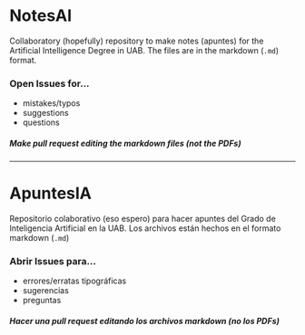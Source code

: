# NotesAI
Collaboratory (hopefully) repository to make notes (apuntes) for the Artificial Intelligence Degree in UAB. 
The files are in the markdown (`.md`) format. 

### Open Issues for...
- mistakes/typos
- suggestions
- questions

##### Make pull request editing the markdown files (not the PDFs)

---
# ApuntesIA
Repositorio colaborativo (eso espero) para hacer apuntes del Grado de Inteligencia Artificial en la UAB.
Los archivos están hechos en el formato markdown (`.md`) 

### Abrir Issues para...
- errores/erratas tipográficas
- sugerencias
- preguntas

##### Hacer una pull request editando los archivos markdown (no los PDFs)
